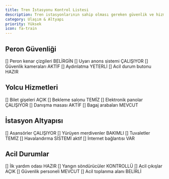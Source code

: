 ```yaml
---
title: Tren İstasyonu Kontrol Listesi
description: Tren istasyonlarının sahip olması gereken güvenlik ve hizmet özellikleri
category: Ulaşım & Altyapı
priority: Yüksek
icon: fa-train
---
```


## Peron Güvenliği

[] Peron kenar çizgileri BELİRGİN
[] Uyarı anons sistemi ÇALIŞIYOR
[] Güvenlik kameraları AKTİF
[] Aydınlatma YETERLİ
[] Acil durum butonu HAZIR

## Yolcu Hizmetleri

[] Bilet gişeleri AÇIK
[] Bekleme salonu TEMİZ
[] Elektronik panolar ÇALIŞIYOR
[] Danışma masası AKTİF
[] Bagaj arabaları MEVCUT

## İstasyon Altyapısı

[] Asansörler ÇALIŞIYOR
[] Yürüyen merdivenler BAKIMLI
[] Tuvaletler TEMİZ
[] Havalandırma SİSTEMİ aktif
[] İnternet bağlantısı VAR

## Acil Durumlar

[] İlk yardım odası HAZIR
[] Yangın söndürücüler KONTROLLÜ
[] Acil çıkışlar AÇIK
[] Güvenlik personeli MEVCUT
[] Acil toplanma alanı BELİRLİ
